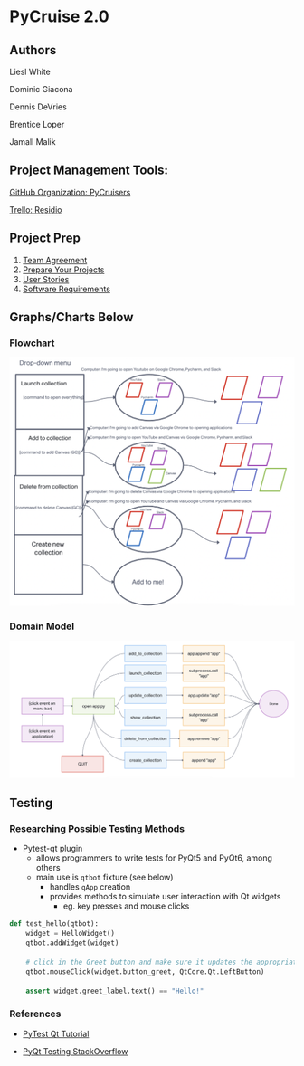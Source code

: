# PyCruise 2.0

## Authors

Liesl White  

Dominic Giacona  

Dennis DeVries  

Brentice Loper  

Jamall Malik  

## Project Management Tools:

[GitHub Organization: PyCruisers](https://github.com/Py-Cruisers)

[Trello: Residio](https://trello.com/b/wlGamE96/residio)

## Project Prep

1. [Team Agreement](project-preps/prep-1.md)
2. [Prepare Your Projects](project-preps/prep-2)
3. [User Stories](project-preps/prep-4)
4. [Software Requirements](project-preps/requirements.md)  

## Graphs/Charts Below

### Flowchart  

![Flowchart](project-prep/flowchart.png)

### Domain Model

![Domain Model](project-prep/domain.png)

## Testing

### Researching Possible Testing Methods

- Pytest-qt plugin
  - allows programmers to write tests for PyQt5 and PyQt6, among others
  - main use is `qtbot` fixture (see below)
    - handles `qApp` creation
    - provides methods to simulate user interaction with Qt widgets
      - eg. key presses and mouse clicks

```Python
def test_hello(qtbot):
    widget = HelloWidget()
    qtbot.addWidget(widget)

    # click in the Greet button and make sure it updates the appropriate label
    qtbot.mouseClick(widget.button_greet, QtCore.Qt.LeftButton)

    assert widget.greet_label.text() == "Hello!"
```

### References

- [PyTest Qt Tutorial](https://pytest-qt.readthedocs.io/en/latest/tutorial.html)

- [PyQt Testing StackOverflow](https://stackoverflow.com/questions/15044447/how-do-i-unit-testing-my-gui-program-with-python-and-pyqt)

